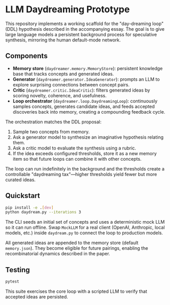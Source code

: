 # LLM Daydreaming Prototype

This repository implements a working scaffold for the "day-dreaming loop" (DDL) hypothesis described in the accompanying essay. The goal is to give large language models a persistent background process for speculative synthesis, mirroring the human default-mode network.

## Components

- **Memory store** (`daydreamer.memory.MemoryStore`): persistent knowledge base that tracks concepts and generated ideas.
- **Generator** (`daydreamer.generator.IdeaGenerator`): prompts an LLM to explore surprising connections between concept pairs.
- **Critic** (`daydreamer.critic.IdeaCritic`): filters generated ideas by scoring novelty, coherence, and usefulness.
- **Loop orchestrator** (`daydreamer.loop.DaydreamingLoop`): continuously samples concepts, generates candidate ideas, and feeds accepted discoveries back into memory, creating a compounding feedback cycle.

The orchestration matches the DDL proposal:

1. Sample two concepts from memory.
2. Ask a generator model to synthesize an imaginative hypothesis relating them.
3. Ask a critic model to evaluate the synthesis using a rubric.
4. If the idea exceeds configured thresholds, store it as a new memory item so that future loops can combine it with other concepts.

The loop can run indefinitely in the background and the thresholds create a controllable "daydreaming tax"—higher thresholds yield fewer but more curated ideas.

## Quickstart

```bash
pip install -e .[dev]
python daydream.py --iterations 3
```

The CLI seeds an initial set of concepts and uses a deterministic mock LLM so it can run offline. Swap `MockLLM` for a real client (OpenAI, Anthropic, local models, etc.) inside `daydream.py` to connect the loop to production models.

All generated ideas are appended to the memory store (default `memory.json`). They become eligible for future pairings, enabling the recombinatorial dynamics described in the paper.

## Testing

```bash
pytest
```

This suite exercises the core loop with a scripted LLM to verify that accepted ideas are persisted.
